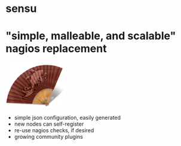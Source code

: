 <!SLIDE subsection>
# sensu

<!SLIDE center>
# "simple, malleable, and scalable" nagios replacement
![sensu logo](../img/sensu-logo.png)

<!SLIDE bullets incremental>

* simple json configuration, easily generated
* new nodes can self-register
* re-use nagios checks, if desired
* growing community plugins
